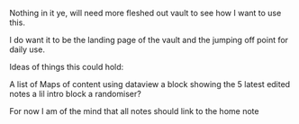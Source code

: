 Nothing in it ye, will need more fleshed out vault to see how I want to use this.

I do want it to be the landing page of the vault and the jumping off point for daily use.

Ideas of things this could hold:

A list of Maps of content
using dataview a block showing the 5 latest edited notes
a lil intro block
a randomiser?

For now I am of the mind that all notes should link to the home note